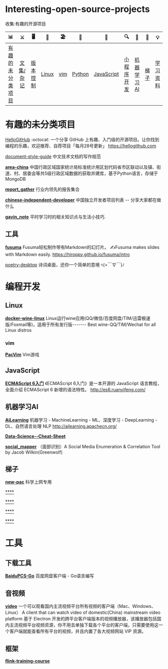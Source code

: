 # Interesting-open-source-projects

收集:有趣的开源项目

| 📊 |⚔️ | 🖥 | 🚏 | 🏖  | 🌁| 📮 | 🔍 | 🚀 | 🌈 |💡
| :--------: | :---------: | :---------: | :---------: | :---------: | :---------:| :---------: | :-------: | :-------:| :------:|:------:|
| [有趣的未分类项目](#有趣的未分类项目) | [文集/杂记](#文集/杂记)|[版本控制](#版本控制) | [Linux](#Linux) |[vim](#vim)|[Python](#Python)| [JavaScript](#JavaScriptdb) |[小程序开发](#小程序开发)|[机器学习AI](#机器学习AI)| [梯子](#梯子)|[学习资料](#学习资料-面试题) |


[]()

[]()

[]()

[]()

[]()

[]()




# 有趣的未分类项目

[HelloGitHub](https://github.com/521xueweihan/HelloGitHub)
:octocat: 一个分享 GitHub 上有趣、入门级的开源项目。让你找到编程的乐趣，欢迎推荐、自荐项目「每月28号更新」 https://hellogithub.com


[document-style-guide](https://github.com/ruanyf/document-style-guide)
中文技术文档的写作规范 


[**area-china**](https://github.com/wendell-dev/area-china)
中国行政区域国家统计局标准统计用区划代码省市区联动以及镇、街道、村、居委会等共5级行政区域数据的获取并建库，基于Python语言，存储于MongoDB 



[**report_gather**](https://github.com/xunyegege/report_gather)
行业内领先的报告集合

[**chinese-independent-developer**](https://github.com/1c7/chinese-independent-developer)
中国独立开发者项目列表 -- 分享大家都在做什么

[**gavin_note**](https://github.com/xunyegege/gavin_note)
平时学习时的相关知识点与生活小技巧.


## 工具
[**fusuma**](https://github.com/hiroppy/fusuma.git)
Fusuma轻松制作带有Markdown的幻灯片。 ✍️Fusuma makes slides with Markdown easily. https://hiroppy.github.io/fusuma/intro

[poetry-desktop](https://github.com/okcy1016/poetry-desktop)
诗词桌面，还你一个简单的意境 ﾍ(=￣∇￣)ﾉ 






# 编程开发






## Linux

[**docker-wine-linux**](https://github.com/RokasUrbelis/docker-wine-linux)
Linux运行wine应用(QQ/微信/百度网盘/TIM/迅雷极速版/Foxmail等)，适用于所有发行版------- Best wine-QQ/TIM/Wechat for all Linux distros 

### vim

[**PacVim**](https://github.com/jmoon018/PacVim.git)
Vim游戏 


## JavaScript 

[**ECMAScript 6入门**](https://github.com/ruanyf/es6tutorial)
《ECMAScript 6入门》是一本开源的 JavaScript 语言教程，全面介绍 ECMAScript 6 新增的语法特性。 http://es6.ruanyifeng.com/



## 机器学习AI

[**AiLearning**](https://github.com/apachecn/AiLearning.git)
机器学习 - MachineLearning - ML、深度学习 - DeepLearning - DL、自然语言处理 NLP http://ailearning.apachecn.org/

[**Data-Science--Cheat-Sheet**](https://github.com/abhat222/Data-Science--Cheat-Sheet)

[**social_mapper**](https://github.com/Greenwolf/social_mapper)
（面部识别）A Social Media Enumeration & Correlation Tool by Jacob Wilkin(Greenwolf) 



## 梯子

[**new-pac**](https://github.com/ldqk/new-pac.git)
科学上网专用 





[****]()

[****]()

[****]()





[****]()


# 工具



## 下载工具

[**BaiduPCS-Go**](https://github.com/iikira/BaiduPCS-Go)
百度网盘客户端 - Go语言编写 









## 音视频

[**video**](https://github.com/phobal/ivideo)
一个可以观看国内主流视频平台所有视频的客户端（Mac、Windows、Linux） A client that can watch video of domestic(China) mainstream video platform 
基于 Electron 开发的跨平台客户端版本的视频播放器，该播放器包括国内主流视频平台视频资源，你不用去单独下载各个平台的客户端，只需要使用这一个客户端就能查看所有平台的视频，并且内置了各大视频网站 VIP 资源。










## 框架
[**flink-training-course**](https://github.com/flink-china/flink-training-course.git)












